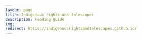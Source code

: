 ```yaml
---
layout: page
title: Indigenous rights and telescopes
description: reading guide
img: 
redirect: https://indigenousrightsandtelescopes.github.io/
---
```


